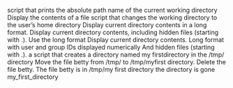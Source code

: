 script that prints the absolute path name of the current working directory Display the contents of a file script that changes the working directory to the user’s home directory Display current directory contents in a long format. Display current directory contents, including hidden files (starting with .). Use the long format Display current directory contents. Long format with user and group IDs displayed numerically And hidden files (starting with .). a script that creates a directory named my firstdirectory in the /tmp/ directory Move the file betty from /tmp/ to /tmp/myfirst directory. Delete the file betty. The file betty is in /tmp/my first directory the directory is gone my_first_directory
